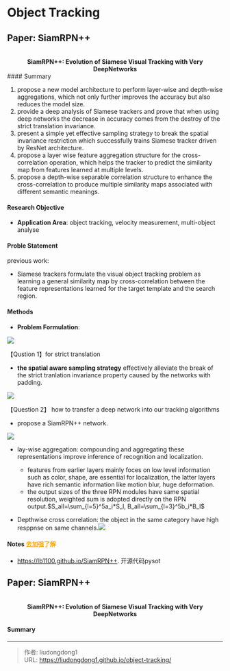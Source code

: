 # Object Tracking


## Paper: SiamRPN++

<div align=center>
<br/>
<b>SiamRPN++: Evolution of Siamese Visual Tracking with Very DeepNetworks
</b>
</div>
#### Summary

1. propose a new model architecture to perform layer-wise and depth-wise aggregations, which not only further improves the accuracy but also reduces the model size.
2. provide a deep analysis of Siamese trackers and prove that when using deep networks the decrease in accuracy comes from the destroy of the strict translation invariance.
3. present a simple yet effective sampling strategy to break the spatial invariance restriction which successfully trains Siamese tracker driven by ResNet architecture.
4. propose  a layer wise feature aggregation structure for the cross-correlation operation, which helps the tracker to predict the similarity map from features learned at multiple levels.
5. propose a depth-wise separable correlation structure to enhance the cross-correlation to produce multiple similarity maps associated with different semantic meanings.

#### Research Objective

  - **Application Area**:  object tracking, velocity measurement, multi-object analyse

#### Proble Statement

previous work:

- Siamese trackers formulate the visual object tracking problem as learning a general similarity map by cross-correlation between the feature representations learned for the target template and the search region.

#### Methods

- **Problem Formulation**:

![](https://lddpicture.oss-cn-beijing.aliyuncs.com/picture/image-20200422120358518.png)

【Qustion 1】for strict translation 

- **the spatial aware sampling strategy** effectively alleviate the break of the strict tranlation invariance property caused by the networks with padding.

![](https://lddpicture.oss-cn-beijing.aliyuncs.com/picture/image-20200422120557975.png)

【Question 2】 how to  transfer a deep network into our tracking algorithms

- propose a SiamRPN++ network.

![](https://lddpicture.oss-cn-beijing.aliyuncs.com/picture/image-20200422120847811.png)

- lay-wise aggregation: compounding and aggregating these representations improve inference of recognition and localization.
  - features from earlier layers mainly foces on low level information such as color, shape, are essential for localization, the latter layers have rich semantic information like motion blur, huge deformation.
  - the output sizes of the three RPN modules have same spatial resolution, weighted sum is adopted directly on the RPN output.$S_all=\sum_{l=5}^5a_i*S_l, B_all=\sum_{l=3}^5b_i*B_l$

- Depthwise cross correlation: the object in the same category have high resppnse on same channels.![](https://lddpicture.oss-cn-beijing.aliyuncs.com/picture/image-20200422121835492.png)

#### Notes <font color=orange>去加强了解</font>

  -  https://lb1100.github.io/SiamRPN++.   开源代码pysot

## Paper: SiamRPN++

<div align=center>
<br/>
<b>SiamRPN++: Evolution of Siamese Visual Tracking with Very DeepNetworks
</b>
</div>

#### Summary

---

> 作者: liudongdong1  
> URL: https://liudongdong1.github.io/object-tracking/  

